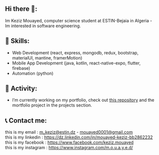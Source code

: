 ## Hi there 👋:

Im Keziz Mouayed, computer science student at ESTIN-Bejaia in Algeria - Im interested in software engineering.

## 🚀 Skills:

- Web Development (react, express, mongodb, redux, bootstrap, materialUI, mantine, framerMotion) 
- Mobile App Development (java, kotlin, react-native-expo, flutter, firebase)
- Automation (python)

## 🔭 Activity:

- I’m currently working on my portfolio, check out [this repository](https://github.com/mouayedKeziz01/ElMOU-CHAT) and the mortfolio project in the projects section.

## 📞 Contact me:

this is my email : m_keziz@estin.dz - mouayed0001@gmail.com  
this is my linkedin : https://dz.linkedin.com/in/mouayed-keziz-bb2862232  
this is my facebook : https://www.facebook.com/keziz.mouayed  
this is my instagram : https://www.instagram.com/m.o.u.a.y.e.d/

<!--
**mouayedKeziz01/mouayedKeziz01** is a ✨ _special_ ✨ repository because its `README.md` (this file) appears on your GitHub profile.

Here are some ideas to get you started:


- 🌱 I’m currently learning ...
- 👯 I’m looking to collaborate on ...
- 🤔 I’m looking for help with ...
- 💬 Ask me about ...
- 📫 How to reach me: ...
- ⚡ Fun fact: ...
-->
